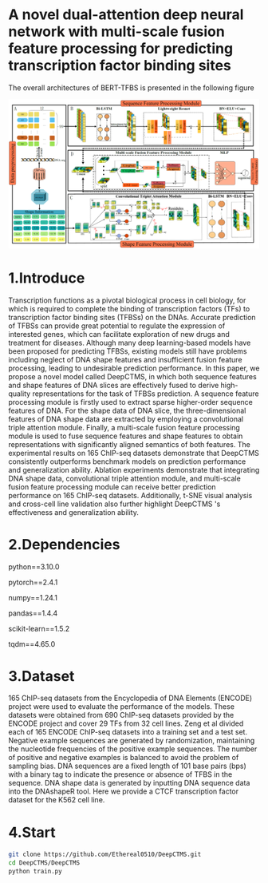 # A novel dual-attention deep neural network with multi-scale fusion feature processing for predicting transcription factor binding sites

The overall architectures of BERT-TFBS is presented in the following figure

![DeepCTMS](https://github.com/Ethereal0510/DeepCTMS/blob/main/image/DeepCTMS.png)

# 1.Introduce

Transcription functions as a pivotal biological process in cell biology, for which is required to complete the binding of transcription factors (TFs) to transcription factor binding sites (TFBSs) on the DNAs. Accurate prediction of TFBSs can provide great potential to regulate the expression of interested genes, which can facilitate exploration of new drugs and treatment for diseases. Although many deep learning-based models have been proposed for predicting TFBSs, existing models still have problems including neglect of DNA shape features and insufficient fusion feature processing, leading to undesirable prediction performance. In this paper, we propose a novel model called DeepCTMS, in which both sequence features and shape features of DNA slices are effectively fused to derive high-quality representations for the task of TFBSs prediction. A sequence feature processing module is firstly used to extract sparse higher-order sequence features of DNA. For the shape data of DNA slice, the three-dimensional features of DNA shape data are extracted by employing a convolutional triple attention module. Finally, a multi-scale fusion feature processing module is used to fuse sequence features and shape features to obtain representations with significantly aligned semantics of both features. The experimental results on 165 ChIP-seq datasets demonstrate that DeepCTMS consistently outperforms benchmark models on prediction performance and generalization ability. Ablation experiments demonstrate that integrating DNA shape data, convolutional triple attention module, and multi-scale fusion feature processing module can receive better prediction performance on 165 ChIP-seq datasets. Additionally, t-SNE visual analysis and cross-cell line validation also further highlight DeepCTMS 's effectiveness and generalization ability.

# 2.Dependencies

python==3.10.0

pytorch==2.4.1

numpy==1.24.1

pandas==1.4.4

scikit-learn==1.5.2

tqdm==4.65.0

# 3.Dataset

165 ChIP-seq datasets from the Encyclopedia of DNA Elements (ENCODE) project were used to evaluate the performance of the models. These datasets were obtained from 690 ChIP-seq datasets provided by the ENCODE project and cover 29 TFs from 32 cell lines. Zeng et al divided each of 165 ENCODE ChIP-seq datasets into a training set and a test set. Negative example sequences are generated by randomization, maintaining the nucleotide frequencies of the positive example sequences. The number of positive and negative examples is balanced to avoid the problem of sampling bias. DNA sequences are a fixed length of 101 base pairs (bps) with a binary tag to indicate the presence or absence of TFBS in the sequence. DNA shape data is generated by inputting DNA sequence data into the DNAshapeR tool. Here we provide a CTCF transcription factor dataset for the K562 cell line.

# 4.Start

```bash
git clone https://github.com/Ethereal0510/DeepCTMS.git
cd DeepCTMS/DeepCTMS
python train.py
```

